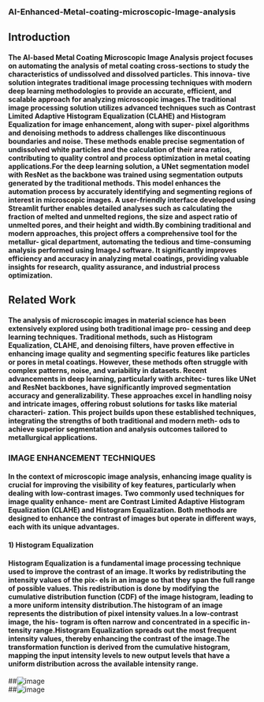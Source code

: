 ### AI-Enhanced-Metal-coating-microscopic-Image-analysis

## Introduction
#### The AI-based Metal Coating Microscopic Image Analysis project focuses on automating the analysis of metal coating cross-sections to study the characteristics of undissolved and dissolved particles. This innova- tive solution integrates traditional image processing techniques with modern deep learning methodologies to provide an accurate, efficient, and scalable approach for analyzing microscopic images.The traditional image processing solution utilizes advanced techniques such as Contrast Limited Adaptive Histogram Equalization (CLAHE) and Histogram Equalization for image enhancement, along with super- pixel algorithms and denoising methods to address challenges like discontinuous boundaries and noise. These methods enable precise segmentation of undissolved white particles and the calculation of their area ratios, contributing to quality control and process optimization in metal coating applications.For the deep learning solution, a UNet segmentation model with ResNet as the backbone was trained using segmentation outputs generated by the traditional methods. This model enhances the automation process by accurately identifying and segmenting regions of interest in microscopic images. A user-friendly interface developed using Streamlit further enables detailed analyses such as calculating the fraction of melted and unmelted regions, the size and aspect ratio of unmelted pores, and their height and width.By combining traditional and modern approaches, this project offers a comprehensive tool for the metallur- gical department, automating the tedious and time-consuming analysis performed using ImageJ software. It significantly improves efficiency and accuracy in analyzing metal coatings, providing valuable insights for research, quality assurance, and industrial process optimization.

## Related Work
#### The analysis of microscopic images in material science has been extensively explored using both traditional image pro- cessing and deep learning techniques. Traditional methods, such as Histogram Equalization, CLAHE, and denoising filters, have proven effective in enhancing image quality and segmenting specific features like particles or pores in metal coatings. However, these methods often struggle with complex patterns, noise, and variability in datasets. Recent advancements in deep learning, particularly with architec- tures like UNet and ResNet backbones, have significantly improved segmentation accuracy and generalizability. These approaches excel in handling noisy and intricate images, offering robust solutions for tasks like material characteri- zation. This project builds upon these established techniques, integrating the strengths of both traditional and modern meth- ods to achieve superior segmentation and analysis outcomes tailored to metallurgical applications.

### IMAGE ENHANCEMENT TECHNIQUES
#### In the context of microscopic image analysis, enhancing image quality is crucial for improving the visibility of key features, particularly when dealing with low-contrast images. Two commonly used techniques for image quality enhance- ment are Contrast Limited Adaptive Histogram Equalization (CLAHE) and Histogram Equalization. Both methods are designed to enhance the contrast of images but operate in different ways, each with its unique advantages.

#### 1)	Histogram Equalization
#### Histogram Equalization is a fundamental image processing technique used to improve the contrast of an image. It works by redistributing the intensity values of the pix- els in an image so that they span the full range of possible values. This redistribution is done by modifying the cumulative distribution function (CDF) of the image histogram, leading to a more uniform intensity distribution.The histogram of an image represents the distribution of pixel intensity values.In a low-contrast image, the his- togram is often narrow and concentrated in a specific in- tensity range.Histogram Equalization spreads out the most frequent intensity values, thereby enhancing the contrast of the image.The transformation function is derived from the cumulative histogram, mapping the input intensity levels to new output levels that have a uniform distribution across the available intensity range.

##![image](https://github.com/user-attachments/assets/e5bb2823-d42f-4925-a7ed-35b6c457eb9e)  
##![image](https://github.com/user-attachments/assets/a36f88eb-97f3-4b60-ab2f-487bbba7b16b)
  




